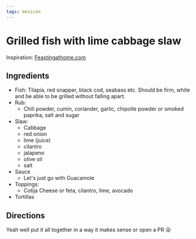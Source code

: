 ```yaml
---
tags: mexican
---
```


# Grilled fish with lime cabbage slaw

Inspiration: [Feastingathome.com](https://www.feastingathome.com/grilled-fish-tacos-with-cabbage-slaw/)

## Ingredients

* Fish: Tilapia, red snapper, black cod, seabass etc. Should be firm, white and be able to be grilled without falling apart.
* Rub:
  * Chili powder, cumin, coriander, garlic, chipotle powder or smoked paprika, salt and sugar
* Slaw:
  * Cabbage
  * red onion
  * lime (juice)
  * cilantro
  * jalapeno
  * olive oil
  * salt
* Sauce
  * Let's just go with Guacamole
* Toppings:
  * Cotija Cheese or feta, cilantro, lime, avocado
* Tortillas

## Directions

Yeah well put it all together in a way it makes sense or open a PR 😜
